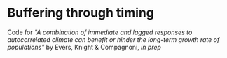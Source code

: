 # Buffering through timing
Code for _"A combination of immediate and lagged responses to autocorrelated climate can benefit or hinder the long-term growth rate of populations"_ by Evers, Knight & Compagnoni, _in prep_
